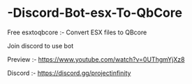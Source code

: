 # -Discord-Bot-esx-To-QbCore
Free esxtoqbcore :- Convert ESX files to QBcore




Join discord to use bot

Preview :- https://www.youtube.com/watch?v=0UThgmYjXz8

Discord  :-  https://discord.gg/projectinfinity


